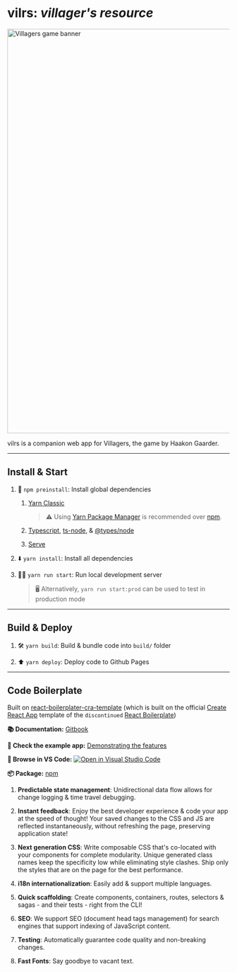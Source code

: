# vilrs: _villager's resource_

<img width="914" alt="Villagers game banner" src="https://www.yucata.de/Games/Villagers/images/villagers_en.png" align="center">

vilrs is a companion web app for Villagers, the game by Haakon Gaarder.

---

## Install & Start

1. 🔻 `npm preinstall`: Install global dependencies

   1. [Yarn Classic](https://classic.yarnpkg.com)

      > ⚠️ Using [Yarn Package Manager](https://yarnpkg.com) is recommended over [npm](https://www.npmjs.com/package/npm).

   1. [Typescript](https://www.typescriptlang.org), [ts-node](https://typestrong.org/ts-node), & [@types/node](https://www.npmjs.com/package/@types/node)

   1. [Serve](https://github.com/vercel/serve)

1. ⬇️ `yarn install`: Install all dependencies

1. 🧑‍💻 `yarn run start`: Run local development server

   > 🖥️ Alternatively, `yarn run start:prod` can be used to test in production mode

---

## Build & Deploy

1. 🛠️ `yarn build`: Build & bundle code into `build/` folder

1. ⬆️ `yarn deploy`: Deploy code to Github Pages

---

## Code Boilerplate

Built on [react-boilerplater-cra-template](https://github.com/react-boilerplate/react-boilerplate-cra-template) (which is built on the official [Create React App](https://github.com/facebook/create-react-app) template of the `discontinued` [React Boilerplate](https://github.com/react-boilerplate/react-boilerplate))

**📚 Documentation:** [Gitbook](https://cansahin.gitbook.io/react-boilerplate-cra-template/)

**🎨 Check the example app:** [Demonstrating the features](https://react-boilerplate.github.io/react-boilerplate-cra-template/)

**📂 Browse in VS Code:** [![Open in Visual Studio Code](https://img.shields.io/static/v1?logo=visualstudiocode&label=&message=Open%20in%20Visual%20Studio%20Code&labelColor=2c2c32&color=007acc&logoColor=007acc)](https://open.vscode.dev/react-boilerplate/react-boilerplate-cra-template)

**📦 Package:** [npm](https://www.npmjs.com/package/cra-template-rb)

1. **Predictable state management**: Unidirectional data flow allows for change logging & time travel debugging.

1. **Instant feedback**: Enjoy the best developer experience & code your app at the speed of thought! Your saved changes to the CSS and JS are reflected instantaneously, without refreshing the page, preserving application state!

1. **Next generation CSS**: Write composable CSS that's co-located with your components for complete modularity. Unique generated class names keep the specificity low while eliminating style clashes. Ship only the styles that are on the page for the best performance.

1. **i18n internationalization**: Easily add & support multiple languages.

1. **Quick scaffolding**: Create components, containers, routes, selectors & sagas - and their tests - right from the CLI!

1. **SEO**: We support SEO (document head tags management) for search engines that support indexing of JavaScript content.

1. **Testing**: Automatically guarantee code quality and non-breaking changes.

1. **Fast Fonts**: Say goodbye to vacant text.
